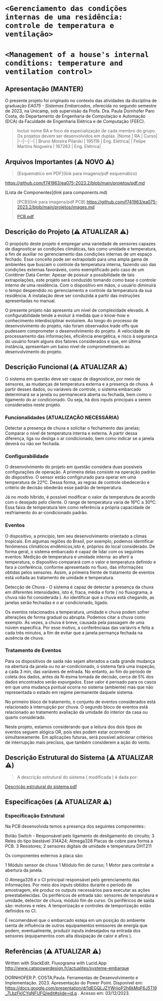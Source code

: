 # `<Gerenciamento das condições internas de uma residência: controle de temperatura e ventilação>`
# `<Management of a house's internal conditions: temperature and ventilation control>`

## Apresentação (MANTER)

O presente projeto foi originado no contexto das atividades da disciplina de graduação *EA075 - Sistemas Embarcados*, 
oferecida no segundo semestre de 2023, na Unicamp, sob supervisão da Profa. Dra. Paula Dornhofer Paro Costa, do Departamento de Engenharia de Computação e Automação (DCA) da Faculdade de Engenharia Elétrica e de Computação (FEEC).

> Incluir nome RA e foco de especialização de cada membro do grupo. Os projetos devem ser desenvolvidos em duplas.
> |Nome  | RA | Curso|
> |--|--|--|
> | Bruno Moreira Pilarski | 195119  | Eng. Elétrica|
> | Felipe Martins Nogueira  | 167263  | Eng. Elétrica|
> 
## Arquivos Importantes (:warning: NOVO :warning:)

>[Esquemático em PDF](link para imagens/pdf esquemático)
>
https://github.com/f741963/ea075-2023.2/blob/main/projetos/pdf.md

[Lista de Componentes](link para components.md)
>
>[PCB](link para imagens/pdf PCB)
>https://github.com/f741963/ea075-2023.2/blob/main/projetos/images.md 
>
> [PCB.pdf](https://github.com/f741963/ea075-2023.2/files/13540211/PCB.pdf)


## Descrição do Projeto (:warning: ATUALIZAR :warning:)

O propósito deste projeto é empregar uma variedade de sensores capazes de diagnosticar as condições climáticas, tais como umidade e temperatura, a fim de auxiliar no gerenciamento das condições internas de um espaço fechado. Esse conceito pode ser extrapolado para uma ampla gama de ambientes que buscam o controle da temperatura interna, fazendo uso das condições externas favoráveis, como exemplificado pelo caso de um Contêiner Data Center. Apesar de possuir a possibilidade de tais extrapolações, este projeto será conduzido tomando como base o controle interno de uma residência. Com o dispositivo em mãos, o usuário diminuirá o tempo despendido no gerenciamento e controle da temperatura da sua residência. A instalação deve ser conduzida a partir das instruções apresentadas no manual.

O presente projeto não apresenta um nível de complexidade elevado. A configurabilidade tende a evoluir à medida que o know-how e conhecimento interdisciplinar evoluírem. Ao longo do processo de desenvolvimento do projeto, não foram observados trade offs que pudessem comprometer o desenvolvimento do projeto. A velocidade de processamento das informações, eficiência energética, e risco à segurança do usuário foram alguns dos fatores considerados e que, em última instância, apresentam um baixo nível de comprometimento ao desenvolvimento do projeto. 


## Descrição Funcional (:warning: ATUALIZAR :warning:)

O sistema em questão deve ser capaz de diagnosticar, por meio de sensores, as mudanças de temperatura externa e a presença de chuva. A partir desses dados, ou variáveis de controle, o sistema embarcado determinará se a janela ou permanecerá aberta ou fechada, bem como o ligamento do ar condicionado. Ou seja, há dois inputs principais a serem considerados neste projeto.


### Funcionalidades (ATUALIZAÇÃO NECESSÁRIA)

Detectar a presença de chuva e solicitar o fechamento das janelas;
Comparar o nível de temperatura interna e externa. A partir dessa diferença, liga ou desliga o ar condicionado, bem como indicar se a janela deverá ou não ser fechada.

### Configurabilidade

O desenvolvimento do projeto em questão considera duas possíveis configurações de operação. A primeira delas consiste na operação padrão do dispositivo. O sensor estão configirurado para operar em uma temperatura de 22ºC. Dessa forma, as regras de controle obedecerão e critério de decisão obederão esse padrão de temperatura.

Já no modo híbrido, é possível  modificar o valor da temperatura de acordo com o desejado pelo cliente. O range de temperatura varia de 16ºC a 30ºC. Essa faixa de temperatura tem como referência a própria capacidade de resfriamento do ar-condicionado padrão.

### Eventos

O dispositivo, a princípio, tem seu desenvolvimento orientado a climas tropicais. Em algumas regiões do Brasil, por exemplo, podemos identificar fenômenos climáticos endêmicos,isto é, próprios do local considerado. De forma geral, o sistema embarcado é capaz de lidar com os seguintes eventos: Medição de temperatura e umidade interna: ao aferir a temperatura, o dispositivo comparará com o valor e temperatura definido e fara a conferência, conforme apresentado no fluxo, das informações obtidas pelos sensores. Assim, a primeira frente de tratamento de eventos está voltada ao tratamento de umidade e temperatura. 

Detecção de Chuva - O sistema é capaz de detectar a presença da chuva em diferentes intensidades, isto é, fraca, média e forte ( no fluxograma, a chuva não foi considerada ). Ao identificar que a chuva está chegando, as janelas serão fechadas e o ar condicionado, ligado. 

Os eventos relacionados a temperatura, umidade e chuva podem sofrer alterações de forma gradual ou abrupta. Podemos citar a chuva como exemplo. Às vezes, a chuva é breve, causada pela passagem de uma núvem específica. Por esse motivo, a conferênciaas das variávris e feita a cada três minutos, a fim de evitar que a janela permança fechada na ausência de chuva.  

### Tratamento de Eventos

Para os dispositivos de saída não sejam alterados a cada grande mudança na abertura da janela ou no ar-condicionado, o sistema fará uma inspeção, a cada 3 min, das variáveis de entrada. No entanto, ao fim do período de coleta dos dados, antes da N-ésima tomada de decisão, cerca de 5% dos dados encontrados serão expurgados. Esse valor é pensado para os casos em que uma mudança pontual ocorra no sistema (ambiente) mas que não representada o estado em regime permanente daquele sistema.

No primeiro bloco de tratamento, o conjunto de eventos considerados está relacionado à interrupção por chuva. O segundo bloco de eventos está relacionado ao tratamento avaliação da umidade do interior da casa ou quarto considerado. 

Neste projeto, estamos considerando que a leitura dos dois tipos de eventos seguem alógica OR, pois eles podem estar ocorrendo simultaneamente.  Em aplicações futuras, será possível adicionar critérios de interrupção mais precisos, que também considerem a ação do vento. 


## Descrição Estrutural do Sistema (:warning: ATUALIZAR :warning:)
> A descrição estrutural do sistema ( modificada ) é dada por:

[Descrição estrutural do sistema.pdf](https://github.com/f741963/ea075-2023.2/files/13539960/Descricao.estrutural.do.sistema.pdf)


## Especificações (:warning: ATUALIZAR :warning:)

### Especificação Estrutural

Na PCB desenvolvida temos a presença dos seguintes componentes::

Botão Switch - Responsável pelo ligamento de desligamento do circuito;
3 Reles do tipo biestável 314A24;
Atmega328 
Placas de cobre para forma a PCB. 
3 Resistores;
2 sensores digitais de umidade e temperatura DHT211

Os  componentes externos à placa são: 

1 Módulo sensor de chuva
1 Módulo fim de curso;
1 Motor para controlar a abertura da janela. 


O Atmega328 é o CI principal responsável pelo gerenciamento das informações. Por meio dos inputs obtidos durante o período de amostragem, ele produz os outputs necessários para executar as ações preestabelecidas.  Os periféricos de entrada são: sensores de temperatura e umidade, detector de chuva, módulo fim de curso. Os periféricos de saída são: motores e reles. A temporização e controles de temporização estão definidos no CI.  

É recomendável que o embarcado esteja em um posição do ambiente isenta de influência de outros equipamentos emissores de energia que podem, eventualmente, produzir inputs indesejados na entrada dos sensores (equipamentos com alta dissipação de calor e afins ). 




## Referências (:warning: ATUALIZAR :warning:)

Written with StackEdit. Fluxograma with Lucid.App http://www.catspowerdesign.fr/actualites/systeme-embarque

DORNHOFER P. COSTA,Paula. Ferramentas de Desenvolvimento e Implementação. 2023. Apresentação do Power Point. Disponível em: https://docs.google.com/presentation/d/1dEGQLJZYWriioP2h6kMqF6J5TI9_7LbzFkICYqNFUFQ/edit#slide=id.p . Acesso em: 03/12/2023.


